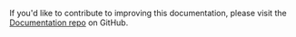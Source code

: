 If you'd like to contribute to improving this documentation, please visit the [Documentation repo](https://github.com/standardnotes/documentation) on GitHub. 

